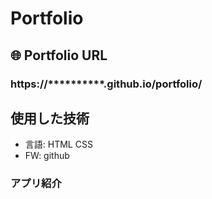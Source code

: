 # Portfolio

## 🌐 Portfolio URL
### **https://**********.github.io/portfolio/**

## 使用した技術
* 言語:  HTML CSS
* FW:  github

### アプリ紹介
